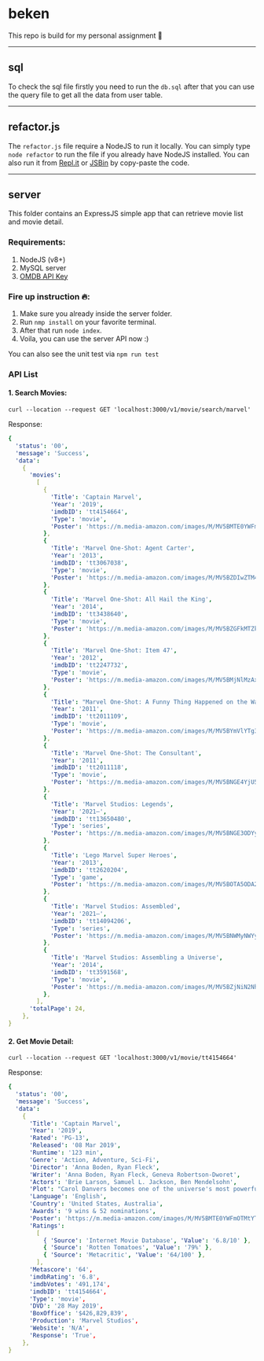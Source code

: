 # beken

This repo is build for my personal assignment 🤘

---

## sql

To check the sql file firstly you need to run the `db.sql` after that you can use the query file to get all the data from user table.

---

## refactor.js

The `refactor.js` file require a NodeJS to run it locally. You can simply type `node refactor` to run the file if you already have NodeJS installed. You can also run it from [Repl.it](http://repl.it/) or [JSBin](https://jsbin.com/?js,console) by copy-paste the code.

---

## server

This folder contains an ExpressJS simple app that can retrieve movie list and movie detail.

### Requirements:

1. NodeJS (v8+)
2. MySQL server
3. [OMDB API Key](https://www.omdbapi.com/apikey.aspx)

### Fire up instruction 🔥:

1. Make sure you already inside the server folder.
2. Run `nmp install` on your favorite terminal.
3. After that run `node index`.
4. Voila, you can use the server API now :)

You can also see the unit test via `npm run test`

### API List

#### 1. Search Movies:

`curl --location --request GET 'localhost:3000/v1/movie/search/marvel'`

Response:

```yaml
{
  'status': '00',
  'message': 'Success',
  'data':
    {
      'movies':
        [
          {
            'Title': 'Captain Marvel',
            'Year': '2019',
            'imdbID': 'tt4154664',
            'Type': 'movie',
            'Poster': 'https://m.media-amazon.com/images/M/MV5BMTE0YWFmOTMtYTU2ZS00ZTIxLWE3OTEtYTNiYzBkZjViZThiXkEyXkFqcGdeQXVyODMzMzQ4OTI@._V1_SX300.jpg',
          },
          {
            'Title': 'Marvel One-Shot: Agent Carter',
            'Year': '2013',
            'imdbID': 'tt3067038',
            'Type': 'movie',
            'Poster': 'https://m.media-amazon.com/images/M/MV5BZDIwZTM4M2QtMWFhYy00N2VmLWFlMjItMzI3NjBjYTc0OTMxXkEyXkFqcGdeQXVyNTE1NjY5Mg@@._V1_SX300.jpg',
          },
          {
            'Title': 'Marvel One-Shot: All Hail the King',
            'Year': '2014',
            'imdbID': 'tt3438640',
            'Type': 'movie',
            'Poster': 'https://m.media-amazon.com/images/M/MV5BZGFkMTZkMDQtNzM4Yy00YWEwLTkzOWEtZTMyNDRlNmJhYWJhXkEyXkFqcGdeQXVyNTE1NjY5Mg@@._V1_SX300.jpg',
          },
          {
            'Title': 'Marvel One-Shot: Item 47',
            'Year': '2012',
            'imdbID': 'tt2247732',
            'Type': 'movie',
            'Poster': 'https://m.media-amazon.com/images/M/MV5BMjNlMzAxNmQtOGEwZi00NTEyLWI0NWYtMTlhNmE2YTA3ZDVhXkEyXkFqcGdeQXVyNTE1NjY5Mg@@._V1_SX300.jpg',
          },
          {
            'Title': "Marvel One-Shot: A Funny Thing Happened on the Way to Thor's Hammer",
            'Year': '2011',
            'imdbID': 'tt2011109',
            'Type': 'movie',
            'Poster': 'https://m.media-amazon.com/images/M/MV5BYmVlYTg3N2QtMWM2OS00YWQyLWI2M2MtMDc0ZjBkZjk1MTY3XkEyXkFqcGdeQXVyNTE1NjY5Mg@@._V1_SX300.jpg',
          },
          {
            'Title': 'Marvel One-Shot: The Consultant',
            'Year': '2011',
            'imdbID': 'tt2011118',
            'Type': 'movie',
            'Poster': 'https://m.media-amazon.com/images/M/MV5BNGE4YjU5MDAtYzYzMC00M2RlLTk0NDgtNDU1MjgyMGI0MjI3XkEyXkFqcGdeQXVyNTE1NjY5Mg@@._V1_SX300.jpg',
          },
          {
            'Title': 'Marvel Studios: Legends',
            'Year': '2021–',
            'imdbID': 'tt13650480',
            'Type': 'series',
            'Poster': 'https://m.media-amazon.com/images/M/MV5BNGE3ODYyNDYtODk1NS00ODRmLTk5YTYtOGMyMTZkYTEyODhlXkEyXkFqcGdeQXVyODQ4MjU1MDk@._V1_SX300.jpg',
          },
          {
            'Title': 'Lego Marvel Super Heroes',
            'Year': '2013',
            'imdbID': 'tt2620204',
            'Type': 'game',
            'Poster': 'https://m.media-amazon.com/images/M/MV5BOTA5ODA2NTI2M15BMl5BanBnXkFtZTgwNTcxMzU1MDE@._V1_SX300.jpg',
          },
          {
            'Title': 'Marvel Studios: Assembled',
            'Year': '2021–',
            'imdbID': 'tt14094206',
            'Type': 'series',
            'Poster': 'https://m.media-amazon.com/images/M/MV5BNWMyNWYyMmYtZjNiZi00MzFmLTg2MjYtYWEzZWY1MzBhY2I2XkEyXkFqcGdeQXVyNTE1NjY5Mg@@._V1_SX300.jpg',
          },
          {
            'Title': 'Marvel Studios: Assembling a Universe',
            'Year': '2014',
            'imdbID': 'tt3591568',
            'Type': 'movie',
            'Poster': 'https://m.media-amazon.com/images/M/MV5BZjNiN2NhYzQtYmI1NC00NGRmLWE2MWYtNjAxNjMzZmYxNDJhXkEyXkFqcGdeQXVyODQ4MjU1MDk@._V1_SX300.jpg',
          },
        ],
      'totalPage': 24,
    },
}
```

#### 2. Get Movie Detail:

`curl --location --request GET 'localhost:3000/v1/movie/tt4154664'`

Response:

```yaml
{
  'status': '00',
  'message': 'Success',
  'data':
    {
      'Title': 'Captain Marvel',
      'Year': '2019',
      'Rated': 'PG-13',
      'Released': '08 Mar 2019',
      'Runtime': '123 min',
      'Genre': 'Action, Adventure, Sci-Fi',
      'Director': 'Anna Boden, Ryan Fleck',
      'Writer': 'Anna Boden, Ryan Fleck, Geneva Robertson-Dworet',
      'Actors': 'Brie Larson, Samuel L. Jackson, Ben Mendelsohn',
      'Plot': "Carol Danvers becomes one of the universe's most powerful heroes when Earth is caught in the middle of a galactic war between two alien races.",
      'Language': 'English',
      'Country': 'United States, Australia',
      'Awards': '9 wins & 52 nominations',
      'Poster': 'https://m.media-amazon.com/images/M/MV5BMTE0YWFmOTMtYTU2ZS00ZTIxLWE3OTEtYTNiYzBkZjViZThiXkEyXkFqcGdeQXVyODMzMzQ4OTI@._V1_SX300.jpg',
      'Ratings':
        [
          { 'Source': 'Internet Movie Database', 'Value': '6.8/10' },
          { 'Source': 'Rotten Tomatoes', 'Value': '79%' },
          { 'Source': 'Metacritic', 'Value': '64/100' },
        ],
      'Metascore': '64',
      'imdbRating': '6.8',
      'imdbVotes': '491,174',
      'imdbID': 'tt4154664',
      'Type': 'movie',
      'DVD': '28 May 2019',
      'BoxOffice': '$426,829,839',
      'Production': 'Marvel Studios',
      'Website': 'N/A',
      'Response': 'True',
    },
}
```
